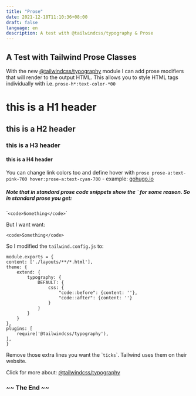 ```yaml
---
title: "Prose"
date: 2021-12-18T11:10:36+08:00
draft: false
language: en
description: A test with @tailwindcss/typography & Prose
---
```


## A Test with Tailwind Prose Classes   

With the new [@tailwindcss/typography](https://tailwindcss.com/docs/typography-plugin) module I can add prose modifiers that will render to the output HTML. This allows you to style HTML tags individually with i.e. `prose-h*:text-color-*00`

# this is a H1 header 
## this is a H2 header
### this is a H3 header
#### this is a H4 header   

You can change link colors too and define hover with `prose prose-a:text-pink-700 hover:prose-a:text-cyan-700` - example: 
[gohugo.io](https://gohugo.io) 

##### Note that in standard prose code snippets show the ` for some reason. So in standard prose you get:

&#96;`<code>Something</code>`&#96;

But I want want:

`<code>Something</code>`

So I modified the `tailwind.config.js` to:

    module.exports = {
    content: ['./layouts/**/*.html'],
    theme: {
        extend: {
            typography: {
                DEFAULT: {
                    css: {
                        "code::before": {content: ''},
                        "code::after": {content: ''}
                    }
                }
            }
        }
    },
    plugins: [
        require('@tailwindcss/typography'),
    ],
    }

Remove those extra lines you want the &#96;`ticks`&#96;. Tailwind uses them on their website.

Click for more about: [@tailwindcss/typography](https://tailwindcss.com/docs/typography-plugin)  

### ~~ The End ~~